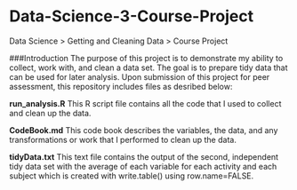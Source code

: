 # Data-Science-3-Course-Project
Data Science  > Getting and Cleaning Data > Course Project

###Introduction
The purpose of this project is to demonstrate my ability to collect, work with, and clean a data set. The goal is to prepare tidy data that can be used for later analysis. Upon submission of this project for peer assessment, this repository includes files as desribed below:

**run_analysis.R**
This R script file contains all the code that I used to collect and clean up the data.

**CodeBook.md**
This code book describes the variables, the data, and any transformations or work that I performed to clean up the data.

**tidyData.txt**
This text file contains the output of the second, independent tidy data set with the average of each variable for each activity and each subject which is created with write.table() using row.name=FALSE.
